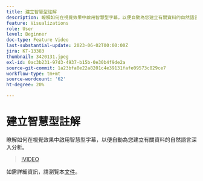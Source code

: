 ```yaml
---
title: 建立智慧型註解
description: 瞭解如何在視覺效果中啟用智慧型字幕，以便自動為您建立有關資料的自然語言深入分析。
feature: Visualizations
role: User
level: Beginner
doc-type: Feature Video
last-substantial-update: 2023-06-02T00:00:00Z
jira: KT-13383
thumbnail: 3420131.jpeg
exl-id: 0ac3b231-97d3-4937-b15b-0e30b4f9de2a
source-git-commit: 1a23bfa0e22a8201c4e39131fafe09573c829ce7
workflow-type: tm+mt
source-wordcount: '62'
ht-degree: 20%

---
```


# 建立智慧型註解

瞭解如何在視覺效果中啟用智慧型字幕，以便自動為您建立有關資料的自然語言深入分析。

>[!VIDEO](https://video.tv.adobe.com/v/3443149/?learn=on&captions=chi_hant)

如需詳細資訊，請瀏覽本[文件](https://experienceleague.adobe.com/docs/analytics-platform/using/cja-workspace/visualizations/intelligent-captions.html?lang=zh-Hant)。
